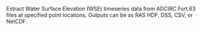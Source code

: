 Extract Water Surface Elevation (WSE) timeseries data from ADCIRC Fort.63 files at specified point locations. Outputs can be as RAS HDF, DSS, CSV, or NetCDF.
